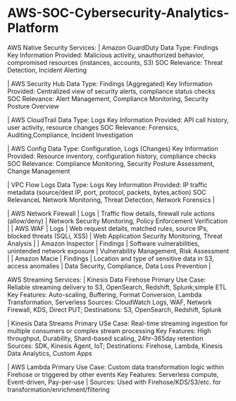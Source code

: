 # AWS-SOC-Cybersecurity-Analytics-Platform

AWS Native Security Services:
| Amazon GuardDuty
Data Type: Findings
Key Information Provided: Malicious activity, unauthorized behavior, compromised resources (instances, accounts, S3)
SOC Relevance: Threat Detection, Incident Alerting 

| AWS Security Hub
Data Type: Findings (Aggregated)
Key Information Provided: Centralized view of security alerts, compliance
status checks
SOC Relevance: Alert Management, Compliance Monitoring, Security Posture Overview

| AWS CloudTrail
Data Type: Logs
Key Information Provided: API call history, user activity, resource changes SOC Relevance: Forensics, Auditing,Compliance, Incident Investigation

| AWS Config 
Data Type: Configuration, Logs (Changes) 
Key Information Provided: Resource inventory, configuration history,
compliance checks
SOC Relevance: Compliance Monitoring, Security Posture Assessment, Change
Management

| VPC Flow Logs
Data Type: Logs 
Key Information Provided: IP traffic metadata (source/dest IP, port, protocol, packets, bytes,action) 
SOC RelevanceL Network Monitoring, Threat Detection, Network Forensics |

| AWS Network Firewall | Logs | Traffic flow details, firewall rule actions (allow/deny) | Network
Security Monitoring, Policy Enforcement Verification |
| AWS WAF | Logs | Web request details, matched rules, source IPs, blocked threats (SQLi,
XSS) | Web Application Security Monitoring, Threat Analysis |
| Amazon Inspector | Findings | Software vulnerabilities, unintended network exposure |
Vulnerability Management, Risk Assessment |
| Amazon Macie | Findings | Location and type of sensitive data in S3, access anomalies | Data
Security, Compliance, Data Loss Prevention |

AWS Streaming Services:
| Kinesis Data Firehose
Primary Use Case: Reliable streaming delivery to S3, OpenSearch, Redshift, Splunk;simple ETL
Key Features: Auto-scaling, Buffering, Format Conversion, Lambda Transformation, Serverless
Sources: CloudWatch Logs, WAF, Network Firewall, KDS, Direct PUT; Destinations: S3, OpenSearch, Redshift, Splunk

| Kinesis Data Streams
Primary USe Case: Real-time streaming ingestion for multiple consumers or complex
stream processing
Key Features: High throughput, Durability, Shard-based scaling, 24hr-365day retention
Sources: SDK, Kinesis Agent, IoT; Destinations: Firehose, Lambda, Kinesis Data Analytics,
Custom Apps

| AWS Lambda
Primary Use Case: Custom data transformation logic within Firehose or triggered by other events
Key Features: Serverless compute, Event-driven, Pay-per-use |
Sources: Used with Firehose/KDS/S3/etc. for transformation/enrichment/filtering
